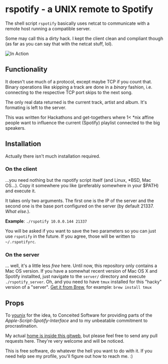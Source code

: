 rspotify - a UNIX remote to Spotify
====================

The shell script `rspotify` basically uses netcat to communicate with a remote host running a compatible server.

Some may call this a dirty hack. I kept the client clean and compliant though (as far as you can say that with the netcat stuff, lol).

![In Action](http://unimplemented.org/~valentin/rspotify.png)

## Functionality
It doesn't use much of a protocol, except maybe TCP if you count that. Binary operations like skipping a track are done in a *binary* fashion, i.e. connecting to the respective TCP port skips to the next song.

The only real data returned is the current track, artist and album. It's formating is left to the server.

This was written for Hackathons and get-togethers where 1< *nix affine people want to influence the current (Spotify) playlist connected to the big speakers.

## Installation
Actually there isn't much installation required.

### On the client
...you need nothing but the rspotify script itself (and Linux, *BSD, Mac OS...). Copy it somewhere you like (preferably somewhere in your $PATH) and execute it.

It takes only two arguments. The first one is the IP of the server and the second one is the base port configured on the server (by default 21337. *What else.*).

**Example**: `./rspotify 10.0.0.144 21337`

You will be asked if you want to save the two parameters so you can just use `rspotify` in the future. If you agree, those will be written to `~/.rspotifyrc`.

### On the server

... well, it's a little less *free* here. Until now, this repository only contains a Mac OS version. If you have a somewhat recent version of Mac OS X and Spotify installted, just navigate to the `server/` directory  and execute `./rspotify_server`. Oh, and you need to have `tmux` installed for this "hacky" version of a "server". [Get it from Brew](http://mxcl.github.com/homebrew/), for example: `brew install tmux`

## Props
To [younix](http://github.com/younix/) for the idea, to Conceited Software for providing parts of the *Apple-Script-Spotify-Interface* and to my unbeatable commitment to procrastination.

My actual [home is inside this gitweb](http://unimplemented.org/gitweb/), but please feel free to send any pull requests here. They're very welcome and will be noticed.

This is free software, do whatever the hell you want to do with it. If you need help see my profile, you'll figure out how to reach me. :)
